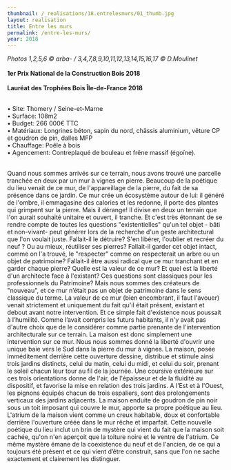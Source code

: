 ```yaml
---
thumbnail: /_realisations/18.entrelesmurs/01_thumb.jpg
layout: realisation
title: Entre les murs
permalink: /entre-les-murs/
year: 2018
---
```


<i> Photos 1,2,5,6 © arba- / 3,4,7,8,9,10,11,12,13,14,15,16,17 © D.Moulinet</i>
<br><br><b> 1er Prix National de la Construction Bois 2018 </b>
<br><br><b> Lauréat des Trophées Bois Île-de-France 2018 </b>

<br>&bull; Site: Thomery / Seine-et-Marne
<br>&bull; Surface: 108m2
<br>&bull; Budget: 266 000€ TTC 
<br>&bull; Matériaux: Longrines béton, sapin du nord, châssis aluminium, vêture CP et goudron de pin, dalles MFP
<br>&bull; Chauffage: Poêle à bois
<br>&bull; Agencement: Contreplaqué de bouleau et frêne massif (égoïne).

<br> Quand nous sommes arrivés sur ce terrain, nous avons trouvé une parcelle tranchée en deux par un mur à vignes en pierre. Beaucoup de la poétique du lieu venait de ce mur, de l'appareillage de la pierre, du fait de sa présence dans ce jardin.
Ce mur crée un écosystème autour de lui: il généré de l'ombre, il emmagasine des calories et les redonne, il porte des plantes qui grimpent sur la pierre. Mais il dérange! Il divise en deux un terrain que l'on aurait souhaité unitaire et ouvert, il tranche. Et c'est très étonnant de se rendre compte de toutes les questions "existentielles" qu'un tel objet - bâti et non-vivant- peut générer lors de la recherche d'un geste architectural que l'on voulait juste. Fallait-il le détruire? S'en libérer, l'oublier et recréer du neuf ? Ou au mieux, réutiliser ses pierres?
Fallait-il garder cet objet intact, comme on l'a trouvé, le "respecter" comme on respecterait un arbre ou un objet de patrimoine? Fallait-il être aussi radical que ce mur tranchant et en garder chaque pierre?
Quelle est la valeur de ce mur? Et quel est la liberté d'un architecte face à l'existant?
Ces questions sont classiques pour les professionnels du Patrimoine? Mais nous sommes des créateurs de "nouveau", et ce mur n’était pas un objet de patrimoine dans le sens classique du terme.
La valeur de ce mur (bien encombrant, il faut l'avouer) venait strictement et uniquement du fait qu'il était présent, existant et debout avant notre intervention. Et ce simple fait d'existence nous poussait à l’humilité. Comme l’avait compris les futurs habitants, il n'y avait pas d'autre choix que de le considérer comme partie prenante de l'intervention architecturale sur ce terrain.
La maison est donc simplement une intervention sur ce mur.
Nous nous sommes donné la liberté d'ouvrir une unique baie vers le Sud dans la pierre du mur à vignes. La maison, posée imméditement derrière cette ouverture dessine, distribue et stimule ainsi trois jardins distincts, celui du matin, celui du midi, et celui du soir, prenant le soleil chacun leur tour au fil de la journée. Une coursive extérieure sur ces trois orientations donne de l'air, de l'épaisseur et de la fluidité au dispositif, et favorise la mise en relation des trois jardins. A l'Est et à l'Ouest, les pignons équipés chacun de trois espaliers, sont des prolongements verticaux des jardins adjacents.
La maison enduite de goudron de pin noir sous un toit imposant qui couvre le mur, apporte sa propre poétique au lieu. L'atrium de la maison vient comme un creux habitable, doux et confortable derrière l'ouverture créée dans le mur rêche et imparfait.
Cette nouvelle poétique du lieu inclut un brin de mystère qui vient du fait que la maison soit cachée, qu'on n'en aperçoit que la toiture noire et le ventre de l'atrium. Ce même mystère émane de la coexistence du neuf et de l'ancien, de ce qui a toujours été présent et ce qui vient d’être construit, sans que l'on ne sache exactement et clairement les distinguer.
